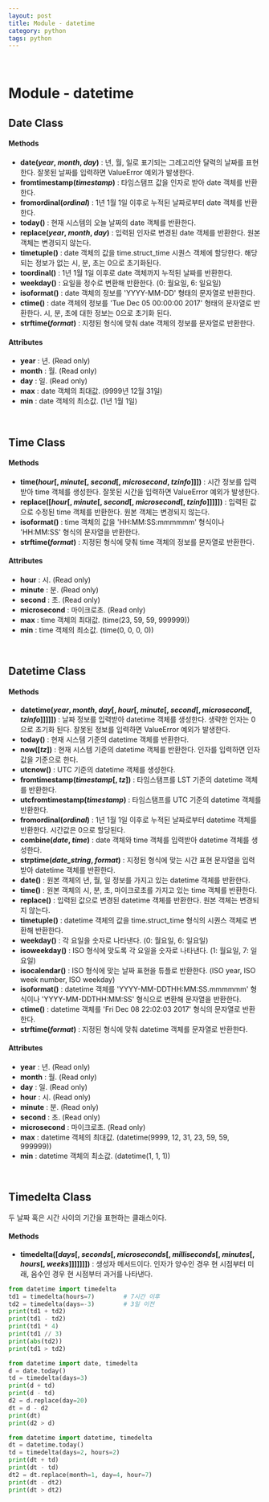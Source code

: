 ```yaml
---
layout: post
title: Module - datetime
category: python
tags: python
---
```


&nbsp;

# Module - datetime

## Date Class

#### Methods

- **date(*year*, *month*, *day*)** : 년, 월, 일로 표기되는 그레고리안 달력의 날짜를 표현한다. 잘못된 날짜를 입력하면 ValueError 예외가 발생한다.
- **fromtimestamp(*timestamp*)** : 타임스탬프 값을 인자로 받아 date 객체를 반환한다.
- **fromordinal(*ordinal*)** : 1년 1월 1일 이후로 누적된 날짜로부터 date 객체를 반환한다.
- **today()** : 현재 시스템의 오늘 날짜의 date 객체를 반환한다.
- **replace(*year*, *month*, *day*)** : 입력된 인자로 변경된 date 객체를 반환한다. 원본 객체는 변경되지 않는다.
- **timetuple()** : date 객체의 값을 time.struct_time 시퀀스 객체에 할당한다. 해당되는 정보가 없는 시, 분, 초는 0으로 초기화된다.
- **toordinal()** : 1년 1월 1일 이후로 date 객체까지 누적된 날짜를 반환한다.
- **weekday()** : 요일을 정수로 변환해 반환한다. (0: 월요일, 6: 일요일)
- **isoformat()** : date 객체의 정보를 'YYYY-MM-DD' 형태의 문자열로 반환한다.
- **ctime()** : date 객체의 정보를 'Tue Dec 05 00:00:00 2017' 형태의 문자열로 반환한다. 시, 분, 초에 대한 정보는 0으로 초기화 된다.
- **strftime(*format*)** : 지정된 형식에 맞춰 date 객체의 정보를 문자열로 반환한다.

#### Attributes

- **year** : 년. (Read only)
- **month** : 월. (Read only)
- **day** : 일. (Read only)
- **max** : date 객체의 최대값. (9999년 12월 31일)
- **min** : date 객체의 최소값. (1년 1월 1일)

&nbsp;

## Time Class

#### Methods

- **time(*hour*[, *minute*[, *second*[, *microsecond*, *tzinfo*]]])** : 시간 정보를 입력받아 time 객체를 생성한다. 잘못된 시간을 입력하면 ValueError 예외가 발생한다.
- **replace([*hour*[, *minute*[, *second*[, *microsecond*[, *tzinfo*]]]]])** : 입력된 값으로 수정된 time 객체를 반환한다. 원본 객체는 변경되지 않는다.
- **isoformat()** : time 객체의 값을 'HH:MM:SS:mmmmmm' 형식이나 'HH:MM:SS' 형식의 문자열을 반환한다.
- **strftime(*format*)** : 지정된 형식에 맞춰 time 객체의 정보를 문자열로 반환한다.

#### Attributes

- **hour** : 시. (Read only)
- **minute** : 분. (Read only)
- **second** : 초. (Read only)
- **microsecond** : 마이크로초. (Read only)
- **max** : time 객체의 최대값. (time(23, 59, 59, 999999))
- **min** : time 객체의 최소값. (time(0, 0, 0, 0))

&nbsp;

## Datetime Class

#### Methods

- **datetime(*year*, *month*, *day*[, *hour*[, *minute*[, *second*[, *microsecond*[, *tzinfo*]]]]])** : 날짜 정보를 입력받아 datetime 객체를 생성한다. 생략한 인자는 0으로 초기화 된다. 잘못된 정보를 입력하면 ValueError 예외가 발생한다.
- **today()** : 현재 시스템 기준의 datetime 객체를 반환한다.
- **now([*tz*])** : 현재 시스템 기준의 datetime 객체를 반환한다. 인자를 입력하면 인자값을 기준으로 한다.
- **utcnow()** : UTC 기준의 datetime 객체를 생성한다.
- **fromtimestamp(*timestamp*[, *tz*])** : 타임스탬프를 LST 기준의 datetime 객체를 반환한다.
- **utcfromtimestamp(*timestamp*)** : 타임스탬프를 UTC 기준의 datetime 객체를 반환한다.
- **fromordinal(*ordinal*)** : 1년 1월 1일 이후로 누적된 날짜로부터 datetime 객체를 반환한다. 시간값은 0으로 할당된다.
- **combine(*date*, *time*)** : date 객체와 time 객체를 입력받아 datetime 객체를 생성한다.
- **strptime(*date_string*, *format*)** : 지정된 형식에 맞는 시간 표현 문자열을 입력받아 datetime 객체를 반환한다.
- **date()** : 원본 객체의 년, 월, 일 정보를 가지고 있는 datetime 객체를 반환한다.
- **time()** : 원본 객체의 시, 분, 초, 마이크로초를 가지고 있는 time 객체를 반환한다.
- **replace()** : 입력된 값으로 변경된 datetime 객체를 반환한다. 원본 객체는 변경되지 않는다.
- **timetuple()** : datetime 객체의 값을 time.struct_time 형식의 시퀀스 객체로 변환해 반환한다.
- **weekday()** : 각 요일을 숫자로 나타낸다. (0: 월요일, 6: 일요일)
- **isoweekday()** : ISO 형식에 맞도록 각 요일을 숫자로 나타낸다. (1: 월요일, 7: 일요일)
- **isocalendar()** : ISO 형식에 맞는 날짜 표현을 튜플로 반환한다. (ISO year, ISO week number, ISO weekday)
- **isoformat()** : datetime 객체를 'YYYY-MM-DDTHH:MM:SS.mmmmmm' 형식이나 'YYYY-MM-DDTHH:MM:SS' 형식으로 변환해 문자열을 반환한다.
- **ctime()** : datetime 객체를 'Fri Dec 08 22:02:03 2017' 형식의 문자열로 반환한다.
- **strftime(*format*)** : 지정된 형식에 맞춰 datetime 객체를 문자열로 반환한다.

#### Attributes

- **year** : 년. (Read only)
- **month** : 월. (Read only)
- **day** : 일. (Read only)
- **hour** : 시. (Read only)
- **minute** : 분. (Read only)
- **second** : 초. (Read only)
- **microsecond** : 마이크로초. (Read only)
- **max** : datetime 객체의 최대값. (datetime(9999, 12, 31, 23, 59, 59, 999999))
- **min** : datetime 객체의 최소값. (datetime(1, 1, 1))

&nbsp;

## Timedelta Class

두 날짜 혹은 시간 사이의 기간을 표현하는 클래스이다.

#### Methods

- **timedelta([*days*[, *seconds*[, *microseconds*[, *milliseconds*[, *minutes*[, *hours*[, *weeks*]]]]]]])** : 생성자 메서드이다. 인자가 양수인 경우 현 시점부터 미래, 음수인 경우 현 시점부터 과거를 나타낸다.

```python
from datetime import timedelta
td1 = timedelta(hours=7)		# 7시간 이후
td2 = timedelta(days=-3)		# 3일 이전
print(td1 + td2)
print(td1 - td2)
print(td1 * 4)
print(td1 // 3)
print(abs(td2))
print(td1 > td2)
```

```python
from datetime import date, timedelta
d = date.today()
td = timedelta(days=3)
print(d + td)
print(d - td)
d2 = d.replace(day=20)
dt = d - d2
print(dt)
print(d2 > d)
```

```python
from datetime import datetime, timedelta
dt = datetime.today()
td = timedelta(days=2, hours=2)
print(dt + td)
print(dt - td)
dt2 = dt.replace(month=1, day=4, hour=7)
print(dt - dt2)
print(dt > dt2)
```

